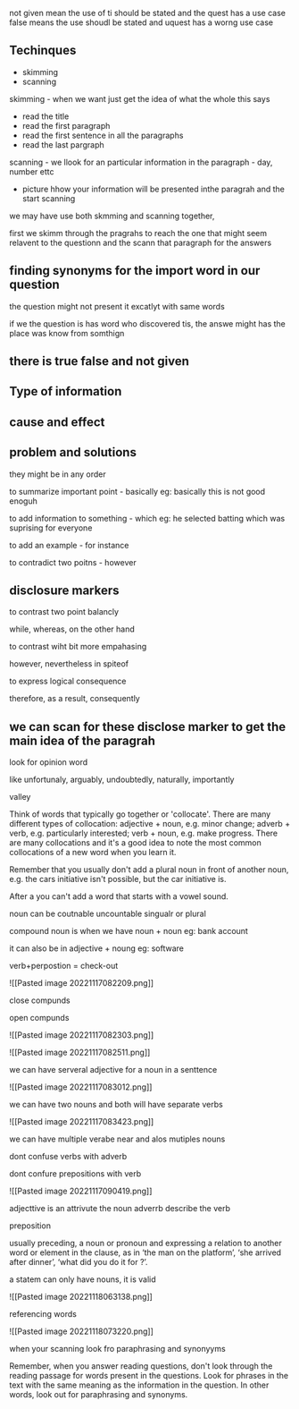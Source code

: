 not given mean the use of ti should be stated and the quest has a  use case
false means the use shoudl be stated and uquest has a worng use case

## Techinques

- skimming
- scanning

skimming - when we want just get the idea of what the whole this says

- read the title
- read the first paragraph
- read the first sentence in all the paragraphs
- read the last pargraph

scanning - we llook for an particular information in the paragraph - day, number ettc

- picture hhow your information will be presented inthe paragrah and the start scanning

we may have use both skmming and scanning together,

first we skimm through the pragrahs to reach the one that might seem relavent to the questionn and the scann that paragraph for the answers


## finding synonyms for the import word in our question

the question might not present it excatlyt with same words

if we the question is has word who discovered tis, the answe might has the place was know from somthign



## there is true false and not given

## Type of information

## cause and effect
## problem and solutions

they might be in any order

to summarize important point - basically
eg: basically this is not good enoguh

to add information to something - which
eg: he selected batting which was suprising for everyone

to add an example - for instance

to  contradict two poitns - however

## disclosure markers

to contrast two point balancly

while, whereas, on the other hand

to contrast wiht bit more empahasing

however, nevertheless in spiteof

to express logical consequence

therefore, as a result, consequently

## we can scan for these disclose marker to get the main idea of the paragrah


look for opinion word

like unfortunaly, arguably, undoubtedly, naturally, importantly

valley

Think of words that typically go together or 'collocate'. There are many different types of collocation: adjective + noun, e.g. minor change; adverb + verb, e.g. particularly interested; verb + noun, e.g. make progress. There are many collocations and it's a good idea to note the most common collocations of a new word when you learn it.

Remember that you usually don't add a plural noun in front of another noun, e.g. the cars initiative isn't possible, but the car initiative is.

After a you can't add a word that starts with a vowel sound.

noun can be coutnable uncountable singualr or plural

compound noun is when we have noun + noun eg: bank account

it can also be in adjective + noung eg: software

verb+perpostion = check-out

![[Pasted image 20221117082209.png]]


close compunds

open compunds

![[Pasted image 20221117082303.png]]

![[Pasted image 20221117082511.png]]

we can have serveral adjective for a noun in a senttence

![[Pasted image 20221117083012.png]]


we can have two nouns and both will have separate verbs

![[Pasted image 20221117083423.png]]

we can have multiple verabe near and alos mutiples nouns

dont confuse verbs with adverb

dont confure prepositions with verb

![[Pasted image 20221117090419.png]]

adjecttive is an attrivute the noun
adverrb describe the verb

preposition

usually preceding, a noun or pronoun and expressing a relation to another word or element in the clause, as in ‘the man on the platform’, ‘she arrived after dinner’, ‘what did you do it for ?’.

a statem can only have nouns, it is valid

![[Pasted image 20221118063138.png]]


referencing words

![[Pasted image 20221118073220.png]]


when your scanning look fro paraphrasing and synonyyms

Remember, when you answer reading questions, don't look through the reading passage for words present in the questions. Look for phrases in the text with the same meaning as the information in the question. In other words, look out for paraphrasing and synonyms.









